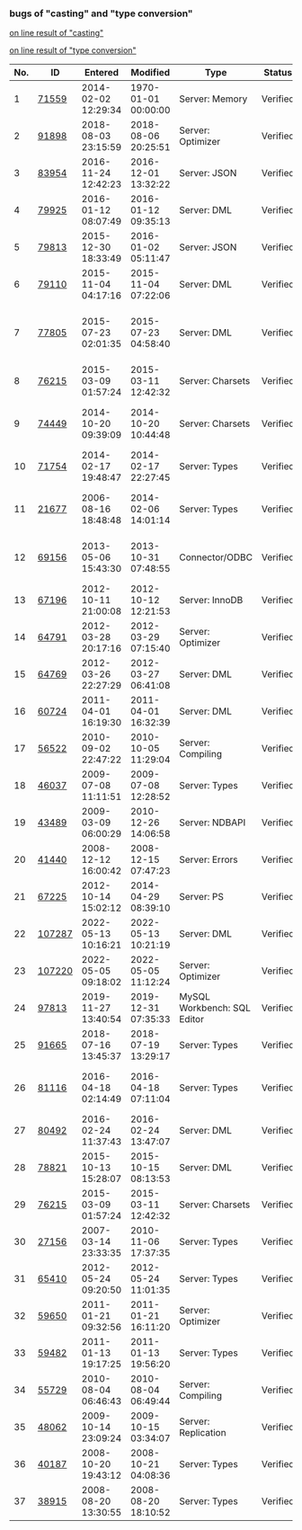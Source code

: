 ### bugs of "casting" and "type conversion"

[on line result of "casting"](https://bugs.mysql.com/search.php?search_for=%22casting%22&include_comments=on&status%5B%5D=Active&severity=&limit=30&order_by=&cmd=display&phpver=&os=0&os_details=&bug_age=0&cpu_arch=0&cpu_arch_details=&last_updated=0&tags=&similar=)

[on line result of "type conversion"](https://bugs.mysql.com/search.php?search_for=%22type+conversion%22&include_comments=on&status%5B%5D=Active&severity=&limit=30&order_by=&cmd=display&phpver=&os=0&os_details=&bug_age=0&cpu_arch=0&cpu_arch_details=&last_updated=0&tags=&similar=)


| No. | ID    | Entered             | Modified            | Type              | Status   | Severity | Version                                                                   | OS                                   | Summary                                                                            |
|-----|-------|---------------------|---------------------|-------------------|----------|----------|---------------------------------------------------------------------------|--------------------------------------|------------------------------------------------------------------------------------|
| 1   | [71559](https://bugs.mysql.com/bug.php?id=71559) | 2014-02-02 12:29:34 | 1970-01-01 00:00:00 | Server: Memory    | Verified | S3       | "5.0.96"                                                                  | "Windows"                            | "Max_data_length has integer overflow on some memory tables"                       |
| 2   | [91898](https://bugs.mysql.com/bug.php?id=91898) | 2018-08-03 23:15:59 | 2018-08-06 20:25:51 | Server: Optimizer | Verified | S3       | "8.0.11 , 5.5.60, 5.6.41, 5.7.23,8.0.12" | "Any"                                | "Lost of precision in Item_func_mod::real_op"                                      |
| 3   | [83954](https://bugs.mysql.com/bug.php?id=83954) | 2016-11-24 12:42:23 | 2016-12-01 13:32:22 | Server: JSON      | Verified | S3       | "5.7"                                                                     | "Any"                                | "JSON handeling of DECIMAL values ,JSON from JSON string"                          |
| 4   | [79925](https://bugs.mysql.com/bug.php?id=79925) | 2016-01-12 08:07:49 | 2016-01-12 09:35:13 | Server: DML       | Verified | S3       | "5.7.8, 5.5.48, 5.6.28,5.7.10"                                            | "Any"                                | "String const '69E5' is not treated as  scientific notation when casting to int"   |
| 5   | [79813](https://bugs.mysql.com/bug.php?id=79813) | 2015-12-30 18:33:49 | 2016-01-02 05:11:47 | Server: JSON      | Verified | S3       | "5.7.10, 8.0.0"                                                           | "Any"                                | "Boolean values are returned inconsistently with JSON_OBJECT"                      |
| 6   | [79110](https://bugs.mysql.com/bug.php?id=79110) | 2015-11-04 04:17:16 | 2015-11-04 07:22:06 | Server: DML       | Verified | S3       | "5.7.8,5.1.77, 5.5.47, 5.6.27, 5.7.9"                                     | "Any"                                | "When casting a BIG number to unsigned , get inconsistent result for same number"  |
| 7   | [77805](https://bugs.mysql.com/bug.php?id=77805) | 2015-07-23 02:01:35 | 2015-07-23 04:58:40 | Server: DML       | Verified | S1       | "5.6.25 MySQL Community Server (GPL)"                                     | "Ubuntu (Ubuntu 14.04.2 LTS x86_64)" | "NULLIF cause wrong value with cast datetime"                                      |
| 8   | [76215](https://bugs.mysql.com/bug.php?id=76215) | 2015-03-09 01:57:24 | 2015-03-11 12:42:32 | Server: Charsets  | Verified | S3       | "5.5.44, 5.6.25"                                                          | "Any"                                | "Implicit casts to string by COLLATE don't use character_set_connection"           |
| 9   | [74449](https://bugs.mysql.com/bug.php?id=74449) | 2014-10-20 09:39:09 | 2014-10-20 10:44:48 | Server: Charsets  | Verified | S3       | "5.5.40, 5.6.21, 5.7.5                                                    | 5.6.22"                              | "Linux (CentOS 6.3)","Incorrect datetime casting with charcter_set_connection=sjis" |
| 10  | [71754](https://bugs.mysql.com/bug.php?id=71754) | 2014-02-17 19:48:47 | 2014-02-17 22:27:45 | Server: Types     | Verified | S3       | ""                                                                        | "Any"                                | "TIMESTAMP approacing End Of Lifetime :-)"                                         |
| 11  | [21677](https://bugs.mysql.com/bug.php?id=21677) | 2006-08-16 18:48:48 | 2014-02-06 14:01:14 | Server: Types     | Verified | S3       | "4.1.21,5.0.23"                                                           | "Linux (Linux)"                      | "Change in results with ""now() BETWEEN date_field1 AND date_field2"""             |
| 12  | [69156](https://bugs.mysql.com/bug.php?id=69156) | 2013-05-06 15:43:30 | 2013-10-31 07:48:55 | Connector/ODBC    | Verified | S1       | "5.2w"                                                                    | "Windows (vista 64bit)"              | "can't retrieve data using MySQL ODBC driver from Microsoft Excel 2010 PowerPivot" |
| 13  | [67196](https://bugs.mysql.com/bug.php?id=67196) | 2012-10-11 21:00:08 | 2012-10-12 12:21:53 | Server: InnoDB    | Verified | S3       | "5.5, 5.6"                                                                | "Any"                                | "ENUM type not treated correctly in HAVING w/ MAX()"                               |
| 14  | [64791](https://bugs.mysql.com/bug.php?id=64791) | 2012-03-28 20:17:16 | 2012-03-29 07:15:40 | Server: Optimizer | Verified | S2       | "5.1.61, 5.5"                                                             | "Any"                                | "Mixed String/Int values in IN list cause full table scan"                         |
| 15  | [64769](https://bugs.mysql.com/bug.php?id=64769) | 2012-03-26 22:27:29 | 2012-03-27 06:41:08 | Server: DML       | Verified | S3       | "5.1.61"                                                                  | "Any (Debian unstable)"              | "comparing indexed ENUM with 0+string constant does not use index properly"        |
| 16  | [60724](https://bugs.mysql.com/bug.php?id=60724) | 2011-04-01 16:19:30 | 2011-04-01 16:32:39 | Server: DML       | Verified | S2       | "5.5.11, 5.5.10-log, 5.1.57, 5.0.93"                                      | "Any"                                | "Unquoted date literal in comparison yields incorrect implicit conversion"         |
| 17  | [56522](https://bugs.mysql.com/bug.php?id=56522) | 2010-09-02 22:47:22 | 2010-10-05 11:29:04 | Server: Compiling | Verified | S1       | "5.5-bugfixing"                                                           | "Any"                                | "Compiler warnings in mysys/lf_hash.c"                                             |
| 18  | [46037](https://bugs.mysql.com/bug.php?id=46037) | 2009-07-08 11:11:51 | 2009-07-08 12:28:52 | Server: Types     | Verified | S3       | "mysql-azalea/5.1"                                                        | "Any"                                | "Inconsistent behavior when casting floating point numbers to integer"             |
| 19  | [43489](https://bugs.mysql.com/bug.php?id=43489) | 2009-03-09 06:00:29 | 2010-12-26 14:06:58 | Server: NDBAPI    | Verified | S2       | "mysql-5.1-telco-6.3"                                                     | "Solaris (SPARC)"                    | "NDBAPI Cannot Store Values To SMALLINT/TINYINT Columns"                           |
| 20  | [41440](https://bugs.mysql.com/bug.php?id=41440) | 2008-12-12 16:00:42 | 2008-12-15 07:47:23 | Server: Errors    | Verified | S3       | " 4.1.22, 5.1.30, 4.1, 5.0, 5.1, 6.0 bzr"                                 | "Any"                                | "Out of memory error ""It is possible that mysqld could use"" incorrect size"      |
|  21   |[67225](https://bugs.mysql.com/bug.php?id=67225)|2012-10-14 15:02:12|2014-04-29 08:39:10|Server: PS|Verified|S2|"5.6.10"|"Windows (XP SP3 32bit)"| "binary data truncated when using UNION in prepared statement"                     |
|  22   |[107287](https://bugs.mysql.com/bug.php?id=107287)|2022-05-13 10:16:21|2022-05-13 10:21:19|Server: DML|Verified|S3|"8.0.28, 8.0.29, 5.7.38"|"Any"| "CASE operator does not follow standard equality"                                  |
|  23   |[107220](https://bugs.mysql.com/bug.php?id=107220)|2022-05-05 09:18:02|2022-05-05 11:12:24|Server: Optimizer|Verified|S3|"MySQL 8.0, 8.0.29"|"Any"| "Json query results are inconsistent with or without generated column indexes"     |
|  24   |[97813](https://bugs.mysql.com/bug.php?id=97813)|2019-11-27 13:40:54|2019-12-31 07:35:33|MySQL Workbench: SQL Editor|Verified|S1|"8.0.18,8.0.20, 8.0.28"|"Windows (10)"| "Wont fully import CSV file."                                                      |
|  25   |[91665](https://bugs.mysql.com/bug.php?id=91665)|2018-07-16 13:45:37|2018-07-19 13:29:17|Server: Types|Verified|S3|"8.0.11"|"Windows (Windows 7)"| "CTE misbehaves with 38 digit keys"                                                |
|  26   |[81116](https://bugs.mysql.com/bug.php?id=81116)|2016-04-18 02:14:49|2016-04-18 07:11:04|Server: Types|Verified|S2|"5.6.30, 5.5.49"|"CentOS (6.7)"| "Evaluating between DECIMAL and string returns different result depends on index"  |
|  27   |[80492](https://bugs.mysql.com/bug.php?id=80492)|2016-02-24 11:37:43|2016-02-24 13:47:07|Server: DML|Verified|S3|"5.0/5.1/5.5/5.6/5.7"|"Any"| "Weird results when quoted number is added to a bigint value "                     |
|  28   |[78821](https://bugs.mysql.com/bug.php?id=78821)|2015-10-13 15:28:07|2015-10-15 08:13:53|Server: DML|Verified|S2|"5.7.8, 5.7.10, 5.6.27| 5.5.47"| "Any" |"When comparing bigint and varchar constant,inconsistent results are returned "|
|  29   |[76215](https://bugs.mysql.com/bug.php?id=76215)|2015-03-09 01:57:24|2015-03-11 12:42:32|Server: Charsets|Verified|S3|"5.5.44, 5.6.25"|"Any"| "Implicit casts to string by COLLATE don't use character_set_connection"           |
|  30   |[27156](https://bugs.mysql.com/bug.php?id=27156)|2007-03-14 23:33:35|2010-11-06 17:37:35|Server: Types|Verified|S3|"5.0, 5.1, 5.6.99"|"Linux (Linux)"| "Not even if strict mode will halt on warnings"                                    |
|  31   |[65410](https://bugs.mysql.com/bug.php?id=65410)|2012-05-24 09:20:50|2012-05-24 11:01:35|Server: Types|Verified|S3|"5.1"|"Linux"| "sql_mode TRADITIONAL doesn't apply to VARCHAR"                                    |
|  32   |[59650](https://bugs.mysql.com/bug.php?id=59650)|2011-01-21 09:32:56|2011-01-21 16:11:20|Server: Optimizer|Verified|S3|"mysql-trunk"|"Any"| "SELECT Does Not Return Result For ""equal / Null safe equal"" Operator On BIT"    |
|  33   |[59482](https://bugs.mysql.com/bug.php?id=59482)|2011-01-13 19:17:25|2011-01-13 19:56:20|Server: Types|Verified|S3|"5.1.46, 5.1.55-bzr"|"MacOS (10.6.6)"| "UNIQUE key on decimal (18/0) causes query to fail"                                |
|  34   |[55729](https://bugs.mysql.com/bug.php?id=55729)|2010-08-04 06:46:43|2010-08-04 06:49:44|Server: Compiling|Verified|S3|""|"Any"| "Enable -Wconversion in maintainer mode on gcc > 4.3"                              |
|  35   |[48062](https://bugs.mysql.com/bug.php?id=48062)|2009-10-14 23:09:24|2009-10-15 03:34:07|Server: Replication|Verified|S2|"5.0.85, 5.1.41"|"Linux"| "Date artithmetic in stored procedure breaks replication"                          |
|  36   |[40187](https://bugs.mysql.com/bug.php?id=40187)|2008-10-20 19:43:12|2008-10-21 04:08:36|Server: Types|Verified|S3|"5.0.62, 5.1.28"|"Any"| "bit comparison against string literal is inconsistent"                            |
|  37   |[38915](https://bugs.mysql.com/bug.php?id=38915)|2008-08-20 13:30:55|2008-08-20 18:10:52|Server: Types|Verified|S3|"5.0.45, 5.0.67, 5.1.26"|"Linux"| "LIKE query on DATETIME raises warning"                                            |
